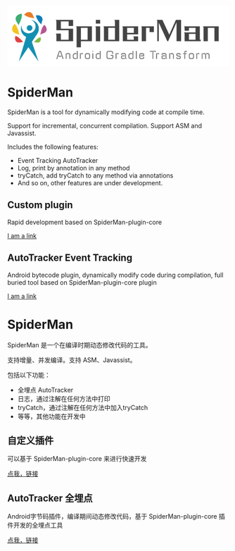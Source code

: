 ![logo](https://github.com/bugyun/SpiderMan/blob/master/art/logo.png?raw=true)

# SpiderMan
SpiderMan is a tool for dynamically modifying code at compile time.

Support for incremental, concurrent compilation. 
Support ASM and Javassist.

Includes the following features:
- Event Tracking AutoTracker
- Log, print by annotation in any method
- tryCatch, add tryCatch to any method via annotations
- And so on, other features are under development.

## Custom plugin

Rapid development based on SpiderMan-plugin-core

[I am a link](https://github.com/bugyun/SpiderMan/tree/master/SpiderMan-plugin-core)


## AutoTracker Event Tracking

Android bytecode plugin, dynamically modify code during compilation, full buried tool based on SpiderMan-plugin-core plugin

[I am a link](https://github.com/bugyun/SpiderMan/tree/master/SpiderMan-tracker-core)

# SpiderMan

SpiderMan 是一个在编译时期动态修改代码的工具。

支持增量、并发编译。支持 ASM、Javassist。

包括以下功能：
- 全埋点 AutoTracker
- 日志，通过注解在任何方法中打印
- tryCatch，通过注解在任何方法中加入tryCatch
- 等等，其他功能在开发中


## 自定义插件

可以基于 SpiderMan-plugin-core 来进行快速开发

[点我，链接](https://github.com/bugyun/SpiderMan/tree/master/SpiderMan-plugin-core)


## AutoTracker 全埋点

Android字节码插件，编译期间动态修改代码，基于 SpiderMan-plugin-core 插件开发的全埋点工具

[点我，链接](https://github.com/bugyun/SpiderMan/tree/master/SpiderMan-tracker-core)



